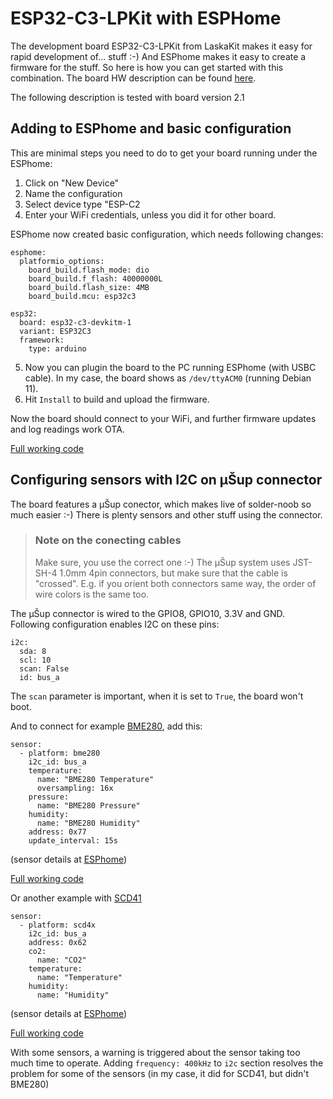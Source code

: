 # ESP32-C3-LPKit with ESPHome
The development board ESP32-C3-LPKit from LaskaKit makes it easy for rapid development of... stuff :-) And ESPhome makes it easy to create a firmware for the stuff. So here is how you can get started with this combination. The board HW description can be found [here](https://github.com/LaskaKit/ESP32-C3-LPKit).

The following description is tested with board version 2.1

## Adding to ESPhome and basic configuration
This are minimal steps you need to do to get your board running under the ESPhome:
1. Click on "New Device"
2. Name the configuration
3. Select device type "ESP-C2
4. Enter your WiFi credentials, unless  you did it for other board.

ESPhome now created basic configuration, which needs following changes:
```
esphome:
  platformio_options:
    board_build.flash_mode: dio
    board_build.f_flash: 40000000L
    board_build.flash_size: 4MB
    board_build.mcu: esp32c3

esp32:
  board: esp32-c3-devkitm-1
  variant: ESP32C3
  framework:
    type: arduino
```
5. Now you can plugin the board to the PC running ESPhome (with USBC cable). In my case, the board shows as `/dev/ttyACM0` (running Debian 11).
6. Hit `Install` to build and upload the firmware.

Now the board should connect to your WiFi, and further firmware updates and log readings work OTA.

[Full working code](examples/esp32c3_lpkit_basic_conf.yaml)

## Configuring sensors with I2C on μŠup connector
The board features a μŠup conector, which makes live of solder-noob so much easier :-) There is plenty sensors and other stuff using the connector.

> ### Note on the conecting cables
> Make sure, you use the correct one :-) The μŠup system uses JST-SH-4 1.0mm 4pin connectors, but make sure that the cable is "crossed". E.g. if you orient both connectors same way, the order of wire colors is the same too.

The μŠup connector is wired to the GPIO8, GPIO10, 3.3V and GND. Following configuration enables I2C on these pins:
```
i2c:
  sda: 8
  scl: 10
  scan: False
  id: bus_a
```
The `scan` parameter is important, when it is set to `True`, the board won't boot.

And to connect for example [BME280](https://github.com/LaskaKit/BMP280-Sensor), add this:
```
sensor:
  - platform: bme280
    i2c_id: bus_a
    temperature:
      name: "BME280 Temperature"
      oversampling: 16x
    pressure:
      name: "BME280 Pressure"
    humidity:
      name: "BME280 Humidity"
    address: 0x77
    update_interval: 15s
```
(sensor details at [ESPhome](https://esphome.io/components/sensor/bme280.html))

[Full working code](examples/esp32c3_lpkit_bme280.yaml)

Or another example with [SCD41](https://github.com/LaskaKit/SCD41-CO2-Sensor)
```
sensor:
  - platform: scd4x
    i2c_id: bus_a
    address: 0x62
    co2:
      name: "CO2"
    temperature:
      name: "Temperature"
    humidity:
      name: "Humidity"
```
(sensor details at [ESPhome](https://esphome.io/components/sensor/scd4x.html))

[Full working code](examples/esp32c3_lpkit_scd41.yaml)

With some sensors, a warning is triggered about the sensor taking too much time to operate. Adding `frequency: 400kHz` to `i2c` section resolves the problem for some of the sensors (in my case, it did for SCD41, but didn't BME280)
